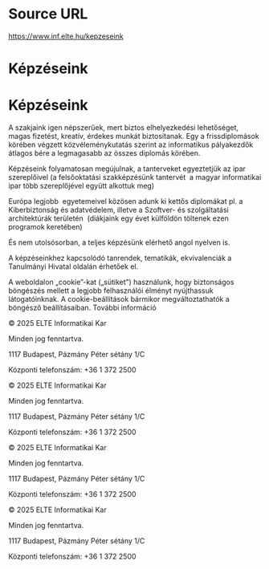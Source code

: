 # Source URL
https://www.inf.elte.hu/kepzeseink

# Képzéseink
# Képzéseink
A szakjaink igen népszerűek, mert biztos elhelyezkedési lehetőséget, magas fizetést, kreatív, érdekes munkát biztosítanak. Egy a frissdiplomások körében végzett közvéleménykutatás szerint az informatikus pályakezdők átlagos bére a legmagasabb az összes diplomás körében.

Képzéseink folyamatosan megújulnak, a tanterveket egyeztetjük az ipar szereplőivel (a felsőoktatási szakképzésünk tantervét  a magyar informatikai ipar több szereplőjével együtt alkottuk meg)

Európa legjobb  egyetemeivel közösen adunk ki kettős diplomákat pl. a Kiberbiztonság és adatvédelem, illetve a Szoftver- és szolgáltatási architektúrák területén  (diákjaink egy évet külföldön töltenek ezen programok keretében)

És nem utolsósorban, a teljes képzésünk elérhető angol nyelven is.

A képzéseinkhez kapcsolódó tanrendek, tematikák, ekvivalenciák a Tanulmányi Hivatal oldalán érhetőek el.

A weboldalon „cookie”-kat („sütiket”) használunk, hogy biztonságos böngészés mellett a legjobb felhasználói élményt nyújthassuk látogatóinknak. A cookie-beállítások bármikor megváltoztathatók a böngésző beállításaiban. További információ

© 2025 ELTE Informatikai Kar

Minden jog fenntartva.

1117 Budapest, Pázmány Péter sétány 1/C

Központi telefonszám: +36 1 372 2500

© 2025 ELTE Informatikai Kar

Minden jog fenntartva.

1117 Budapest, Pázmány Péter sétány 1/C

Központi telefonszám: +36 1 372 2500

© 2025 ELTE Informatikai Kar

Minden jog fenntartva.

1117 Budapest, Pázmány Péter sétány 1/C

Központi telefonszám: +36 1 372 2500

© 2025 ELTE Informatikai Kar

Minden jog fenntartva.

1117 Budapest, Pázmány Péter sétány 1/C

Központi telefonszám: +36 1 372 2500